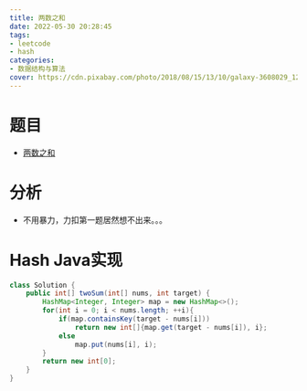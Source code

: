 ```yaml
---
title: 两数之和
date: 2022-05-30 20:28:45
tags: 
- leetcode
- hash
categories:
- 数据结构与算法
cover: https://cdn.pixabay.com/photo/2018/08/15/13/10/galaxy-3608029_1280.jpg?auto=compress&cs=tinysrgb&dpr=2&h=750&w=1260
---
```



# 题目

- [两数之和](https://leetcode.cn/problems/two-sum/)


# 分析

- 不用暴力，力扣第一题居然想不出来。。。

# Hash Java实现

```java
class Solution {
    public int[] twoSum(int[] nums, int target) {
        HashMap<Integer, Integer> map = new HashMap<>();
        for(int i = 0; i < nums.length; ++i){
            if(map.containsKey(target - nums[i]))
                return new int[]{map.get(target - nums[i]), i};
            else
                map.put(nums[i], i);
        }
        return new int[0];
    }
}
```